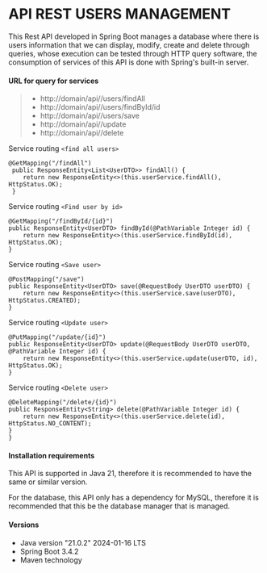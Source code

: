 # API REST USERS MANAGEMENT

This Rest API developed in Spring Boot manages a database where there is users information that we can display, modify, create and delete through queries, whose execution can be tested through HTTP query software, the consumption of services of this API is done with Spring's built-in server.


#### URL for query for services
>
> - http://domain/api//users/findAll
> - http://domain/api//users/findById/id
> - http://domain/api//users/save
> - http://domain/api//update
> - http://domain/api//delete


Service routing `<find all users>`

    
	@GetMapping("/findAll")
     public ResponseEntity<List<UserDTO>> findAll() {
        return new ResponseEntity<>(this.userService.findAll(), HttpStatus.OK);
     }
    

Service routing `<Find user by id>`

    
    @GetMapping("/findById/{id}")
    public ResponseEntity<UserDTO> findById(@PathVariable Integer id) {
        return new ResponseEntity<>(this.userService.findById(id), HttpStatus.OK);
    }
    

Service routing `<Save user>`

    
    @PostMapping("/save")
    public ResponseEntity<UserDTO> save(@RequestBody UserDTO userDTO) {
        return new ResponseEntity<>(this.userService.save(userDTO), HttpStatus.CREATED);
    }
    

Service routing `<Update user>`

    
    @PutMapping("/update/{id}")
    public ResponseEntity<UserDTO> update(@RequestBody UserDTO userDTO, @PathVariable Integer id) {
        return new ResponseEntity<>(this.userService.update(userDTO, id), HttpStatus.OK);
    }
    

Service routing `<Delete user>`

    
    @DeleteMapping("/delete/{id}")
    public ResponseEntity<String> delete(@PathVariable Integer id) {
        return new ResponseEntity<>(this.userService.delete(id), HttpStatus.NO_CONTENT);
    }
    }
    

#### Installation requirements

This API is supported in Java 21, therefore it is recommended to have the same or similar version.

For the database, this API only has a dependency for MySQL, therefore it is recommended that this be the database manager that is managed.

#### Versions
- Java version "21.0.2" 2024-01-16 LTS
- Spring Boot 3.4.2
- Maven technology
